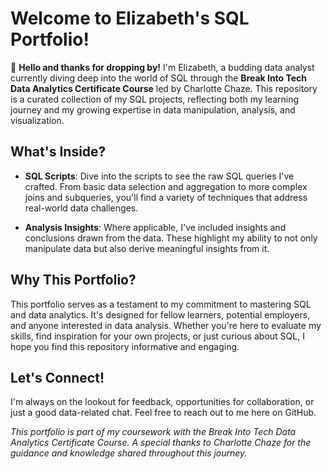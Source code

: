 # Welcome to Elizabeth's SQL Portfolio!

👋 **Hello and thanks for dropping by!** I'm Elizabeth, a budding data analyst currently diving deep into the world of SQL through the **Break Into Tech Data Analytics Certificate Course** led by Charlotte Chaze. This repository is a curated collection of my SQL projects, reflecting both my learning journey and my growing expertise in data manipulation, analysis, and visualization.

## What's Inside?

- **SQL Scripts**: Dive into the scripts to see the raw SQL queries I've crafted. From basic data selection and aggregation to more complex joins and subqueries, you'll find a variety of techniques that address real-world data challenges.

- **Analysis Insights**: Where applicable, I've included insights and conclusions drawn from the data. These highlight my ability to not only manipulate data but also derive meaningful insights from it.

## Why This Portfolio?

This portfolio serves as a testament to my commitment to mastering SQL and data analytics. It's designed for fellow learners, potential employers, and anyone interested in data analysis. Whether you're here to evaluate my skills, find inspiration for your own projects, or just curious about SQL, I hope you find this repository informative and engaging.

## Let's Connect!

I'm always on the lookout for feedback, opportunities for collaboration, or just a good data-related chat. Feel free to reach out to me here on GitHub.

*This portfolio is part of my coursework with the Break Into Tech Data Analytics Certificate Course. A special thanks to Charlotte Chaze for the guidance and knowledge shared throughout this journey.*
